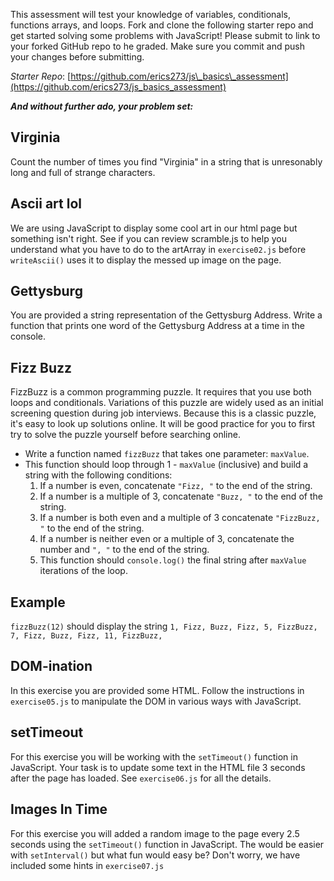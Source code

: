 This assessment will test your knowledge of variables, conditionals, functions arrays, and loops. Fork and clone the following starter repo and get started solving some problems with JavaScript! Please submit to link to your forked GitHub repo to he graded. Make sure you commit and push your changes before submitting.

*Starter Repo*: [https://github.com/erics273/js\_basics\_assessment](https://github.com/erics273/js_basics_assessment)

***And without further ado, your problem set:***

## Virginia

Count the number of times you find "Virginia" in a string that is unresonably long and full of strange characters.

## Ascii art lol

We are using JavaScript to display some cool art in our html page but something isn't right. See if you can review scramble.js to help you understand what you have to do to the artArray in `exercise02.js` before `writeAscii()` uses it to display the messed up image on the page.

## Gettysburg

You are provided a string representation of the Gettysburg Address. Write a function that prints one word of the Gettysburg Address at a time in the console.

## Fizz Buzz

FizzBuzz is a common programming puzzle. It requires that you use both loops and conditionals. Variations of this puzzle are widely used as an initial screening question during job interviews. Because this is a classic puzzle, it's easy to look up solutions online. It will be good practice for you to first try to solve the puzzle yourself before searching online.

- Write a function named `fizzBuzz` that takes one parameter: `maxValue`.
- This function should loop through 1 - `maxValue` (inclusive) and build a string with the following conditions:
  1. If a number is even, concatenate `"Fizz, "` to the end of the string.
  2. If a number is a multiple of 3, concatenate `"Buzz, "` to the end of the string.
  3. If a number is both even and a multiple of 3 concatenate `"FizzBuzz, "` to the end of the string.
  4. If a number is neither even or a multiple of 3, concatenate the number and `", "` to the end of the string.
  5. This function should `console.log()` the final string after `maxValue` iterations of the loop.

## Example

`fizzBuzz(12)` should display the string `1, Fizz, Buzz, Fizz, 5, FizzBuzz, 7, Fizz, Buzz, Fizz, 11, FizzBuzz, `


## DOM-ination

In this exercise you are provided some HTML. Follow the instructions in `exercise05.js` to manipulate the DOM in various ways with JavaScript.

## setTimeout

For this exercise you will be working with the `setTimeout()` function in JavaScript. Your task is to update some text in the HTML file 3 seconds after the page has loaded. See `exercise06.js` for all the details.

## Images In Time

For this exercise you will added a random image to the page every 2.5 seconds using the `setTimeout()` function in JavaScript. The would be easier with `setInterval()` but what fun would easy be? Don't worry, we have included some hints in `exercise07.js`

